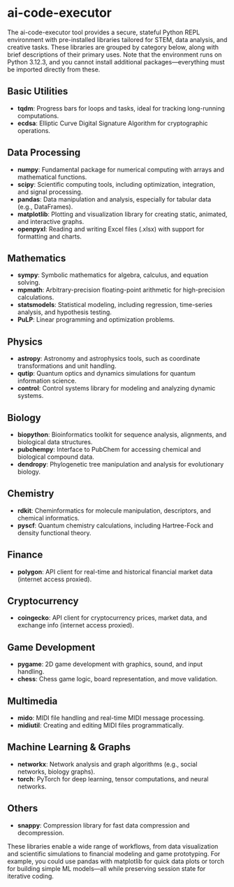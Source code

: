 # ai-code-executor

The ai-code-executor tool provides a secure, stateful Python REPL environment with pre-installed libraries tailored for STEM, data analysis, and creative tasks. These libraries are grouped by category below, along with brief descriptions of their primary uses. Note that the environment runs on Python 3.12.3, and you cannot install additional packages—everything must be imported directly from these.

## Basic Utilities
- **tqdm**: Progress bars for loops and tasks, ideal for tracking long-running computations.
- **ecdsa**: Elliptic Curve Digital Signature Algorithm for cryptographic operations.

## Data Processing
- **numpy**: Fundamental package for numerical computing with arrays and mathematical functions.
- **scipy**: Scientific computing tools, including optimization, integration, and signal processing.
- **pandas**: Data manipulation and analysis, especially for tabular data (e.g., DataFrames).
- **matplotlib**: Plotting and visualization library for creating static, animated, and interactive graphs.
- **openpyxl**: Reading and writing Excel files (.xlsx) with support for formatting and charts.

## Mathematics
- **sympy**: Symbolic mathematics for algebra, calculus, and equation solving.
- **mpmath**: Arbitrary-precision floating-point arithmetic for high-precision calculations.
- **statsmodels**: Statistical modeling, including regression, time-series analysis, and hypothesis testing.
- **PuLP**: Linear programming and optimization problems.

## Physics
- **astropy**: Astronomy and astrophysics tools, such as coordinate transformations and unit handling.
- **qutip**: Quantum optics and dynamics simulations for quantum information science.
- **control**: Control systems library for modeling and analyzing dynamic systems.

## Biology
- **biopython**: Bioinformatics toolkit for sequence analysis, alignments, and biological data structures.
- **pubchempy**: Interface to PubChem for accessing chemical and biological compound data.
- **dendropy**: Phylogenetic tree manipulation and analysis for evolutionary biology.

## Chemistry
- **rdkit**: Cheminformatics for molecule manipulation, descriptors, and chemical informatics.
- **pyscf**: Quantum chemistry calculations, including Hartree-Fock and density functional theory.

## Finance
- **polygon**: API client for real-time and historical financial market data (internet access proxied).

## Cryptocurrency
- **coingecko**: API client for cryptocurrency prices, market data, and exchange info (internet access proxied).

## Game Development
- **pygame**: 2D game development with graphics, sound, and input handling.
- **chess**: Chess game logic, board representation, and move validation.

## Multimedia
- **mido**: MIDI file handling and real-time MIDI message processing.
- **midiutil**: Creating and editing MIDI files programmatically.

## Machine Learning & Graphs
- **networkx**: Network analysis and graph algorithms (e.g., social networks, biology graphs).
- **torch**: PyTorch for deep learning, tensor computations, and neural networks.

## Others
- **snappy**: Compression library for fast data compression and decompression.

These libraries enable a wide range of workflows, from data visualization and scientific simulations to financial modeling and game prototyping. For example, you could use pandas with matplotlib for quick data plots or torch for building simple ML models—all while preserving session state for iterative coding.
